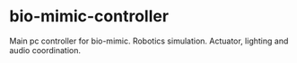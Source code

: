 # bio-mimic-controller
Main pc controller for bio-mimic. Robotics simulation. Actuator, lighting and audio coordination. 
